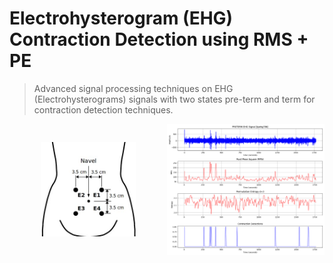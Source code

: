 # Electrohysterogram (EHG) Contraction Detection using RMS + PE

> Advanced signal processing techniques on EHG (Electrohysterograms) signals with two states pre-term and term for contraction detection techniques.


<div style="display: flex; align-items: center;">
    <div style="flex: 1; text-align: center;">
        <img src="figures/ElectrodePositioning.jpg" style="max-width: 60%; height: auto;"/>
    </div>
    <div style="flex: 1; text-align: left;">
        <img src="figures/preterm/tpehg786.png" style="max-width: 100%; height: auto;"/>
    </div>
</div>
